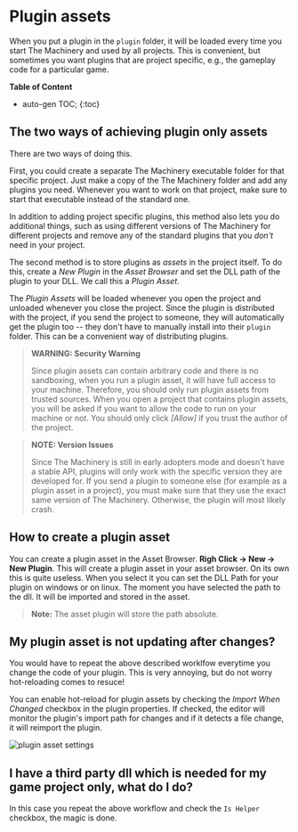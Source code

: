 # Plugin assets

When you put a plugin in the `plugin` folder, it will be loaded every time you start The Machinery
and used by all projects. This is convenient, but sometimes you want plugins that are project
specific, e.g., the gameplay code for a particular game.

**Table of Content**

* auto-gen TOC;
{:toc}


## The two ways of achieving plugin only assets

There are two ways of doing this.

First, you could create a separate The Machinery executable folder for that specific project. Just
make a copy of the The Machinery folder and add any plugins you need. Whenever you want to work on
that project, make sure to start that executable instead of the standard one.

In addition to adding project specific plugins, this method also lets you do additional things,
such as using different versions of The Machinery for different projects and remove any of the
standard plugins that you *don't* need in your project.

The second method is to store plugins as *assets* in the project itself. To do this, create a *New
Plugin* in the *Asset Browser* and set the DLL path of the plugin to your DLL. We call this a 
*Plugin Asset*.

The *Plugin Assets* will be loaded whenever you open the project and unloaded whenever you close
the project. Since the plugin is distributed with the project, if you send the project to someone,
they will automatically get the plugin too -- they don't have to manually install into their
`plugin` folder. This can be a convenient way of distributing plugins.

> **WARNING: Security Warning**
>
>  Since plugin assets can contain arbitrary code and there is no sandboxing, when you run a
>     plugin asset, it will have full access to your machine. Therefore, you should only run plugin
>     assets from trusted sources. When you open a project that contains plugin assets, you will 
>     be asked if you want to allow the code to run on your machine or not. You should only click
>     *[Allow]* if you trust the author of the project.

> **NOTE: Version Issues**
>
>  Since The Machinery is still in early adopters mode and doesn't have a stable API, plugins will only work
>     with the specific version they are developed for. If you send a plugin to someone else
>     (for example as a plugin asset in a project), you must make sure that they use the exact same
>     version of The Machinery. Otherwise, the plugin will most likely crash.

## How to create a plugin asset

You can create a plugin asset in the Asset Browser. **Righ Click -> New -> New Plugin**. This will create a plugin asset in your asset browser. On its own this is quite useless. When you select it you can set the DLL Path for your plugin on windows or on linux. The moment you have selected the path to the dll. It will be imported and stored in the asset.

> **Note:** The asset plugin will store the path absolute.

## My plugin asset is not updating after changes?

You would have to repeat the above described worklfow everytime you change the code of your plugin. This is very annoying, but do not worry hot-reloading comes to resuce!

You can enable hot-reload for plugin assets by checking the *Import When Changed* checkbox in the plugin
properties. If checked, the editor will monitor the plugin's import path for changes and if it
detects a file change, it will reimport the plugin.

![plugin asset settings](https://www.dropbox.com/s/h2uzbwsf45o28ba/tm_guide_plugin_asset_settings.png?dl=1)

## I have a third party dll which is needed for my game project only, what do I do?

In this case you repeat the above workflow and check the `Is Helper` checkbox, the magic is done.
